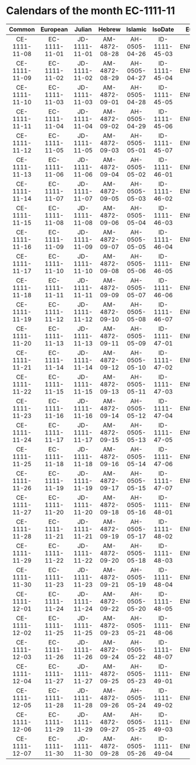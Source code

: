 # Calendars of the month EC-1111-11
|    Common     |   European    |    Julian     |    Hebrew     |    Islamic    |    IsoDate    |  EuroNum   | JulianNum  |
|    :---:      |     :---:     |    :---:      |     :---:     |    :---:      |     :---:     |   :---:    |   :---:    |
| CE-1111-11-08 | EC-1111-11-01 | JD-1111-11-01 | AM-4872-08-28 | AH-0505-04-26 | ID-1111-45-03 | EN#0405732 | JN#2127155 |
| CE-1111-11-09 | EC-1111-11-02 | JD-1111-11-02 | AM-4872-08-29 | AH-0505-04-27 | ID-1111-45-04 | EN#0405733 | JN#2127156 |
| CE-1111-11-10 | EC-1111-11-03 | JD-1111-11-03 | AM-4872-09-01 | AH-0505-04-28 | ID-1111-45-05 | EN#0405734 | JN#2127157 |
| CE-1111-11-11 | EC-1111-11-04 | JD-1111-11-04 | AM-4872-09-02 | AH-0505-04-29 | ID-1111-45-06 | EN#0405735 | JN#2127158 |
| CE-1111-11-12 | EC-1111-11-05 | JD-1111-11-05 | AM-4872-09-03 | AH-0505-05-01 | ID-1111-45-07 | EN#0405736 | JN#2127159 |
| CE-1111-11-13 | EC-1111-11-06 | JD-1111-11-06 | AM-4872-09-04 | AH-0505-05-02 | ID-1111-46-01 | EN#0405737 | JN#2127160 |
| CE-1111-11-14 | EC-1111-11-07 | JD-1111-11-07 | AM-4872-09-05 | AH-0505-05-03 | ID-1111-46-02 | EN#0405738 | JN#2127161 |
| CE-1111-11-15 | EC-1111-11-08 | JD-1111-11-08 | AM-4872-09-06 | AH-0505-05-04 | ID-1111-46-03 | EN#0405739 | JN#2127162 |
| CE-1111-11-16 | EC-1111-11-09 | JD-1111-11-09 | AM-4872-09-07 | AH-0505-05-05 | ID-1111-46-04 | EN#0405740 | JN#2127163 |
| CE-1111-11-17 | EC-1111-11-10 | JD-1111-11-10 | AM-4872-09-08 | AH-0505-05-06 | ID-1111-46-05 | EN#0405741 | JN#2127164 |
| CE-1111-11-18 | EC-1111-11-11 | JD-1111-11-11 | AM-4872-09-09 | AH-0505-05-07 | ID-1111-46-06 | EN#0405742 | JN#2127165 |
| CE-1111-11-19 | EC-1111-11-12 | JD-1111-11-12 | AM-4872-09-10 | AH-0505-05-08 | ID-1111-46-07 | EN#0405743 | JN#2127166 |
| CE-1111-11-20 | EC-1111-11-13 | JD-1111-11-13 | AM-4872-09-11 | AH-0505-05-09 | ID-1111-47-01 | EN#0405744 | JN#2127167 |
| CE-1111-11-21 | EC-1111-11-14 | JD-1111-11-14 | AM-4872-09-12 | AH-0505-05-10 | ID-1111-47-02 | EN#0405745 | JN#2127168 |
| CE-1111-11-22 | EC-1111-11-15 | JD-1111-11-15 | AM-4872-09-13 | AH-0505-05-11 | ID-1111-47-03 | EN#0405746 | JN#2127169 |
| CE-1111-11-23 | EC-1111-11-16 | JD-1111-11-16 | AM-4872-09-14 | AH-0505-05-12 | ID-1111-47-04 | EN#0405747 | JN#2127170 |
| CE-1111-11-24 | EC-1111-11-17 | JD-1111-11-17 | AM-4872-09-15 | AH-0505-05-13 | ID-1111-47-05 | EN#0405748 | JN#2127171 |
| CE-1111-11-25 | EC-1111-11-18 | JD-1111-11-18 | AM-4872-09-16 | AH-0505-05-14 | ID-1111-47-06 | EN#0405749 | JN#2127172 |
| CE-1111-11-26 | EC-1111-11-19 | JD-1111-11-19 | AM-4872-09-17 | AH-0505-05-15 | ID-1111-47-07 | EN#0405750 | JN#2127173 |
| CE-1111-11-27 | EC-1111-11-20 | JD-1111-11-20 | AM-4872-09-18 | AH-0505-05-16 | ID-1111-48-01 | EN#0405751 | JN#2127174 |
| CE-1111-11-28 | EC-1111-11-21 | JD-1111-11-21 | AM-4872-09-19 | AH-0505-05-17 | ID-1111-48-02 | EN#0405752 | JN#2127175 |
| CE-1111-11-29 | EC-1111-11-22 | JD-1111-11-22 | AM-4872-09-20 | AH-0505-05-18 | ID-1111-48-03 | EN#0405753 | JN#2127176 |
| CE-1111-11-30 | EC-1111-11-23 | JD-1111-11-23 | AM-4872-09-21 | AH-0505-05-19 | ID-1111-48-04 | EN#0405754 | JN#2127177 |
| CE-1111-12-01 | EC-1111-11-24 | JD-1111-11-24 | AM-4872-09-22 | AH-0505-05-20 | ID-1111-48-05 | EN#0405755 | JN#2127178 |
| CE-1111-12-02 | EC-1111-11-25 | JD-1111-11-25 | AM-4872-09-23 | AH-0505-05-21 | ID-1111-48-06 | EN#0405756 | JN#2127179 |
| CE-1111-12-03 | EC-1111-11-26 | JD-1111-11-26 | AM-4872-09-24 | AH-0505-05-22 | ID-1111-48-07 | EN#0405757 | JN#2127180 |
| CE-1111-12-04 | EC-1111-11-27 | JD-1111-11-27 | AM-4872-09-25 | AH-0505-05-23 | ID-1111-49-01 | EN#0405758 | JN#2127181 |
| CE-1111-12-05 | EC-1111-11-28 | JD-1111-11-28 | AM-4872-09-26 | AH-0505-05-24 | ID-1111-49-02 | EN#0405759 | JN#2127182 |
| CE-1111-12-06 | EC-1111-11-29 | JD-1111-11-29 | AM-4872-09-27 | AH-0505-05-25 | ID-1111-49-03 | EN#0405760 | JN#2127183 |
| CE-1111-12-07 | EC-1111-11-30 | JD-1111-11-30 | AM-4872-09-28 | AH-0505-05-26 | ID-1111-49-04 | EN#0405761 | JN#2127184 |
